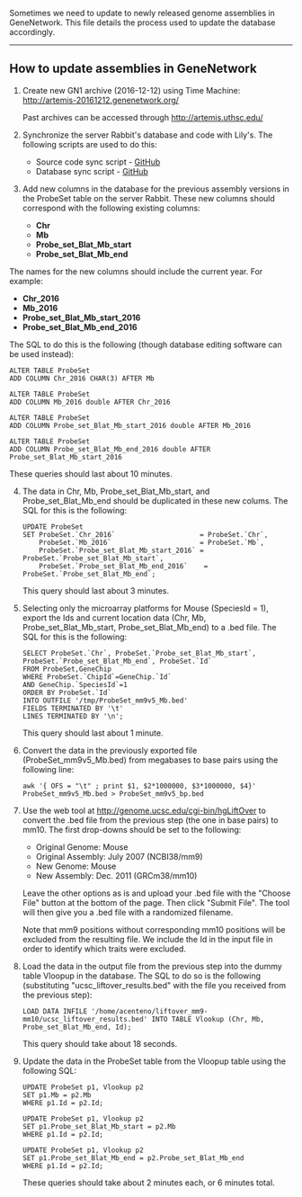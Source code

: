 Sometimes we need to update to newly released genome assemblies in GeneNetwork. This file details the process used to update the database accordingly.

---

## How to update assemblies in GeneNetwork



1. Create new GN1 archive (2016-12-12) using Time Machine: http://artemis-20161212.genenetwork.org/

   Past archives can be accessed through http://artemis.uthsc.edu/

2. Synchronize the server Rabbit's database and code with Lily's. The following scripts are used to do this:
   * Source code sync script - [GitHub](https://github.com/genenetwork/sysmaintenance/blob/master/gn_update_src/gnupdatesrc_from_lily.sh)
   * Database sync script - [GitHub](https://github.com/genenetwork/sysmaintenance/blob/master/gn_update_db/gnupdatedb_from_lily.sh)

3. Add new columns in the database for the previous assembly versions in the ProbeSet table on the server Rabbit. These new columns should correspond with the following existing columns: 
   - **Chr**
   - **Mb** 
   - **Probe_set_Blat_Mb_start**
   - **Probe_set_Blat_Mb_end**

  The names for the new columns should include the current year. For example: 
  - **Chr_2016**
  - **Mb_2016** 
  - **Probe_set_Blat_Mb_start_2016**
  - **Probe_set_Blat_Mb_end_2016**

  The SQL to do this is the following (though database editing software can be used instead):
  ```
  ALTER TABLE ProbeSet 
  ADD COLUMN Chr_2016 CHAR(3) AFTER Mb
       
  ALTER TABLE ProbeSet
  ADD COLUMN Mb_2016 double AFTER Chr_2016
       
  ALTER TABLE ProbeSet
  ADD COLUMN Probe_set_Blat_Mb_start_2016 double AFTER Mb_2016
       
  ALTER TABLE ProbeSet
  ADD COLUMN Probe_set_Blat_Mb_end_2016 double AFTER Probe_set_Blat_Mb_start_2016
  ```
   
  These queries should last about 10 minutes.

4. The data in Chr, Mb, Probe_set_Blat_Mb_start, and Probe_set_Blat_Mb_end should be duplicated in these new colums. The SQL for this is the following:
   ```
   UPDATE ProbeSet
   SET ProbeSet.`Chr_2016`                     = ProbeSet.`Chr`,
       ProbeSet.`Mb_2016`                      = ProbeSet.`Mb`,
       ProbeSet.`Probe_set_Blat_Mb_start_2016` = ProbeSet.`Probe_set_Blat_Mb_start`,
       ProbeSet.`Probe_set_Blat_Mb_end_2016`	= ProbeSet.`Probe_set_Blat_Mb_end`;
   ```

   This query should last about 3 minutes.

5. Selecting only the microarray platforms for Mouse (SpeciesId = 1), export the Ids and current location data (Chr, Mb, Probe_set_Blat_Mb_start, Probe_set_Blat_Mb_end) to a .bed file. The SQL for this is the following:
   ```
   SELECT ProbeSet.`Chr`, ProbeSet.`Probe_set_Blat_Mb_start`, ProbeSet.`Probe_set_Blat_Mb_end`, ProbeSet.`Id`
   FROM ProbeSet,GeneChip
   WHERE ProbeSet.`ChipId`=GeneChip.`Id`
   AND GeneChip.`SpeciesId`=1
   ORDER BY ProbeSet.`Id`
   INTO OUTFILE '/tmp/ProbeSet_mm9v5_Mb.bed'
   FIELDS TERMINATED BY '\t'
   LINES TERMINATED BY '\n';
   ```
   
   This query should last about 1 minute.

6. Convert the data in the previously exported file (ProbeSet_mm9v5_Mb.bed) from megabases to base pairs using the following line:
   ```
   awk '{ OFS = "\t" ; print $1, $2*1000000, $3*1000000, $4}' ProbeSet_mm9v5_Mb.bed > ProbeSet_mm9v5_bp.bed
   ```

7. Use the web tool at http://genome.ucsc.edu/cgi-bin/hgLiftOver to convert the .bed file from the previous step (the one in base pairs) to mm10. The first drop-downs should be set to the following:
   - Original Genome: Mouse
   - Original Assembly: July 2007 (NCBI38/mm9)
   - New Genome: Mouse
   - New Assembly: Dec. 2011 (GRCm38/mm10)
   
   Leave the other options as is and upload your .bed file with the "Choose File" button at the bottom of the page. Then click "Submit File". The tool will then give you a .bed file with a randomized filename. 
   
   Note that mm9 positions without corresponding mm10 positions will be excluded from the resulting file. We include the Id in the input file in order to identify which traits were excluded.

8. Load the data in the output file from the previous step into the dummy table Vloopup in the database. The SQL to do so is the following (substituting "ucsc_liftover_results.bed" with the file you received from the previous step):
   ```
   LOAD DATA INFILE '/home/acenteno/liftover_mm9-mm10/ucsc_liftover_results.bed' INTO TABLE Vlookup (Chr, Mb, Probe_set_Blat_Mb_end, Id);
   ```
   
   This query should take about 18 seconds.

9. Update the data in the ProbeSet table from the Vloopup table using the following SQL:
   ```
   UPDATE ProbeSet p1, Vlookup p2
   SET p1.Mb = p2.Mb
   WHERE p1.Id = p2.Id;

   UPDATE ProbeSet p1, Vlookup p2
   SET p1.Probe_set_Blat_Mb_start = p2.Mb
   WHERE p1.Id = p2.Id;

   UPDATE ProbeSet p1, Vlookup p2
   SET p1.Probe_set_Blat_Mb_end = p2.Probe_set_Blat_Mb_end
   WHERE p1.Id = p2.Id;
   ```

   These queries should take about 2 minutes each, or 6 minutes total.

